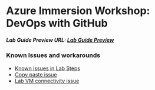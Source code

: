 # Azure Immersion Workshop: DevOps with GitHub

##### Lab Guide Preview URL: [Lab Guide Preview](https://experience.cloudlabs.ai/#/labguidepreview/99f2752f-3532-4233-9743-d3eda983d9ce)

### Known Issues and workarounds
- [Known issues in Lab Steps](#Known-issues-in-lab-steps)
- [Copy paste issue](https://docs.cloudlabs.ai/Learner/Troubleshooting/CopyPaste)
- [Lab VM connectivity issue](https://docs.cloudlabs.ai/Learner/Troubleshooting/RDP)
